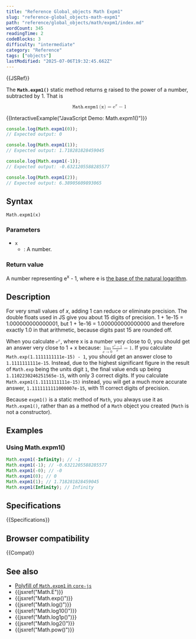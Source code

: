 ```yaml
---
title: "Reference Global_objects Math Expm1"
slug: "reference-global_objects-math-expm1"
path: "reference/global_objects/math/expm1/index.md"
wordCount: 345
readingTime: 2
codeBlocks: 3
difficulty: "intermediate"
category: "Reference"
tags: ["objects"]
lastModified: "2025-07-06T19:32:45.662Z"
---
```



{{JSRef}}

The **`Math.expm1()`** static method returns [e](/en-US/docs/Web/JavaScript/Reference/Global_Objects/Math/E) raised to the power of a number, subtracted by 1. That is

<!-- prettier-ignore-start -->
<math display="block">
  <semantics><mrow><mrow><mo lspace="0em" rspace="0.16666666666666666em">𝙼𝚊𝚝𝚑.𝚎𝚡𝚙𝚖𝟷</mo><mo stretchy="false">(</mo><mi>𝚡</mi><mo stretchy="false">)</mo></mrow><mo>=</mo><msup><mi mathvariant="normal">e</mi><mi>x</mi></msup><mo>−</mo><mn>1</mn></mrow><annotation encoding="TeX">\mathtt{\operatorname{Math.expm1}(x)} = \mathrm{e}^x - 1</annotation></semantics>
</math>
<!-- prettier-ignore-end -->

{{InteractiveExample("JavaScript Demo: Math.expm1()")}}

```js interactive-example
console.log(Math.expm1(0));
// Expected output: 0

console.log(Math.expm1(1));
// Expected output: 1.718281828459045

console.log(Math.expm1(-1));
// Expected output: -0.6321205588285577

console.log(Math.expm1(2));
// Expected output: 6.38905609893065
```

## Syntax

```js-nolint
Math.expm1(x)
```

### Parameters

- `x`
  - : A number.

### Return value

A number representing e<sup>x</sup> - 1, where e is [the base of the natural logarithm](/en-US/docs/Web/JavaScript/Reference/Global_Objects/Math/E).

## Description

For very small values of _x_, adding 1 can reduce or eliminate precision. The double floats used in JS give you about 15 digits of precision. 1 + 1e-15 \= 1.000000000000001, but 1 + 1e-16 = 1.000000000000000 and therefore exactly 1.0 in that arithmetic, because digits past 15 are rounded off.

<!-- prettier-ignore-start -->
When you calculate <math><semantics><msup><mi mathvariant="normal">e</mi><mi>x</mi></msup><annotation encoding="TeX">\mathrm{e}^x</annotation></semantics></math>, where x is a number very close to 0, you should get an answer very close to 1 + x because: <math><semantics><mrow><munder><mo lspace="0em" rspace="0em">lim</mo><mrow><mi>x</mi><mo stretchy="false">→</mo><mn>0</mn></mrow></munder><mfrac><mrow><msup><mi mathvariant="normal">e</mi><mi>x</mi></msup><mo>−</mo><mn>1</mn></mrow><mi>x</mi></mfrac><mo>=</mo><mn>1</mn></mrow><annotation encoding="TeX">\lim_{x \to 0} \frac{\mathrm{e}^x - 1}{x} = 1</annotation></semantics></math>. If you calculate `Math.exp(1.1111111111e-15) - 1`, you should get an answer close to `1.1111111111e-15`. Instead, due to the highest significant figure in the result of `Math.exp` being the units digit `1`, the final value ends up being `1.1102230246251565e-15`, with only 3 correct digits. If you calculate `Math.expm1(1.1111111111e-15)` instead, you will get a much more accurate answer, `1.1111111111000007e-15`, with 11 correct digits of precision.
<!-- prettier-ignore-end -->

Because `expm1()` is a static method of `Math`, you always use it as `Math.expm1()`, rather than as a method of a `Math` object you created (`Math` is not a constructor).

## Examples

### Using Math.expm1()

```js
Math.expm1(-Infinity); // -1
Math.expm1(-1); // -0.6321205588285577
Math.expm1(-0); // -0
Math.expm1(0); // 0
Math.expm1(1); // 1.718281828459045
Math.expm1(Infinity); // Infinity
```

## Specifications

{{Specifications}}

## Browser compatibility

{{Compat}}

## See also

- [Polyfill of `Math.expm1` in `core-js`](https://github.com/zloirock/core-js#ecmascript-math)
- {{jsxref("Math.E")}}
- {{jsxref("Math.exp()")}}
- {{jsxref("Math.log()")}}
- {{jsxref("Math.log10()")}}
- {{jsxref("Math.log1p()")}}
- {{jsxref("Math.log2()")}}
- {{jsxref("Math.pow()")}}
